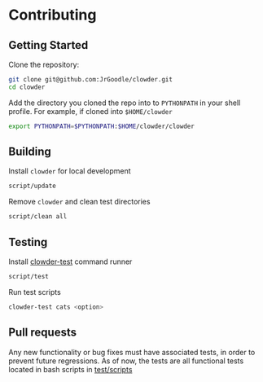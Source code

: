 # Contributing

## Getting Started

Clone the repository:

```bash
git clone git@github.com:JrGoodle/clowder.git
cd clowder
```

Add the directory you cloned the repo into to `PYTHONPATH` in your shell profile. For example, if cloned into `$HOME/clowder`

```bash
export PYTHONPATH=$PYTHONPATH:$HOME/clowder/clowder
```

## Building

Install `clowder` for local development

```bash
script/update
```

Remove `clowder` and clean test directories

```bash
script/clean all
```

## Testing

Install [clowder-test](clowder_test/README.md) command runner

```bash
script/test
```

Run test scripts

```bash
clowder-test cats <option>
```

## Pull requests

Any new functionality or bug fixes must have associated tests, in order to prevent future regressions. As of now, the tests are all functional tests located in bash scripts in [test/scripts](test/scripts)
